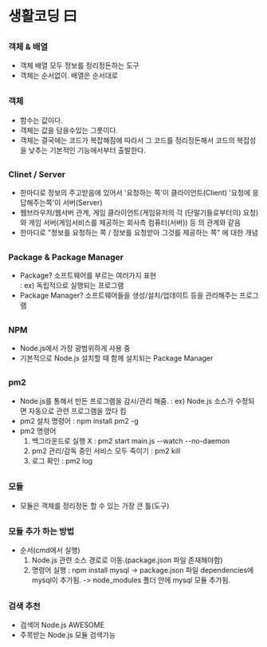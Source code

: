 # 생활코딩 曰
## 
### 객체 & 배열
- 객체 배열 모두 정보를 정리정돈하는 도구
- 객체는 순서없이. 배열은 순서대로

##
### 객체
- 함수는 값이다.
- 객체는 값을 담을수있는 그릇이다. 
- 객체는 결국에는 코드가 복잡해짐에 따라서 그 코드를 정리정돈해서 코드의 복잡성을 낮추는 기본적인 기능에서부터 출발한다.

##
### Clinet / Server
- 한마디로 정보의 주고받음에 있어서 '요청하는 쪽'이 클라이언트(Client) '요청에 응답해주는쪽'이 서버(Server)
- 웹브라우저/웹서버 관계, 게임 클라이언트(게임유저의 각 (단말기들로부터의) 요청)와 게임 서버(게임서비스를 제공하는 회사측 컴퓨터(서버)) 등 의 관계와 같음
- 한마디로 "정보를 요청하는 쪽 / 정보를 요청받아 그것를 제공하는 쪽" 에 대한 개념


##
### Package & Package Manager
- Package? 소프트웨어를 부르는 여러가지 표현    
    : ex) 독립적으로 실행되는 프로그램 
- Package Manager? 소프트웨어들을 생성/설치/업데이트 등을 관리해주는 프로그램

##
### NPM
- Node.js에서 가장 광범위하게 사용 중
- 기본적으로 Node.js 설치할 때 함께 설치되는 Package Manager

##
### pm2
- Node.js를 통해서 만든 프로그램을 감시/관리 해줌.
    : ex) Node.js 소스가 수정되면 자동으로 관련 프로그램을 껐다 킴
- pm2 설치 명령어
    : npm install pm2 -g
- pm2 명령어
    1. 백그라운드로 실행 X
        : pm2 start main.js --watch --no-daemon
    2. pm2 관리/감독 중인 서비스 모두 죽이기
        : pm2 kill
    3. 로그 확인
        : pm2 log

##
### 모듈
- 모듈은 객체를 정리정돈 할 수 있는 가장 큰 틀(도구)

##
### 모듈 추가 하는 방법
- 순서(cmd에서 실행)
  1. Node.js 관련 소스 경로로 이동.(package.json 파일 존재해야함)
  2. 명령어 실행 
    : npm install mysql 
      -> package.json 파일 dependencies에 mysql이 추가됨.
      -> node_modules 폴더 안에 mysql 모듈 추가됨.

##
### 검색 추천
- 검색어 Node.js AWESOME
- 주목받는 Node.js 모듈 검색가능